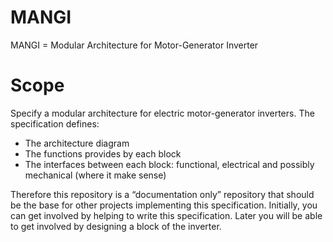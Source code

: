 # MANGI

MANGI = Modular Architecture for Motor-Generator Inverter

# Scope
Specify a modular architecture for electric motor-generator inverters.
The specification defines:
-	The architecture diagram
-	The functions provides by each block
-	The interfaces between each block: functional, electrical and possibly mechanical (where it make sense)

Therefore this repository is a “documentation only” repository that should be the base for other projects implementing this specification.
Initially, you can get involved by helping to write this specification.
Later you will be able to get involved by designing a block of the inverter. 
